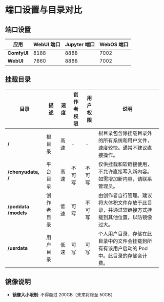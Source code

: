 # 端口设置与目录对比

## 端口设置

| 应用       | WebUI 端口 | Jupyter 端口 | WebOS 端口 |
|------------|------------|--------------|------------|
| **ComfyUI** | 8188       | 8888         | 7002       |
| **WebUI**   | 7860       | 8888         | 7002       |

## 挂载目录

| 目录        | 描述           | 速度  | 创作者权限 | 用户权限 | 说明                                                       |
|-------------|----------------|-------|------------|----------|------------------------------------------------------------|
| **/**         | 根目录         | 高速  | -          | -        | 根目录包含除挂载目录外的所有系统和用户文件，速度较快。通常不建议直接操作。 |
| **/chenyudata, /** | 平台目录       | 高速  | 不可写     | 不可写   | 仅供挂载和软链接使用，不允许直接写入新内容。如需增加新内容，请联系管理员。 |
| **/poddata /models**    | 创作者目录     | 低速  | 可写       | 不可写   | 由创作者自行管理。建议将大体积文件存放于此目录，并通过软链接方式挂载到其他位置，以防镜像过大。 |
| **/usrdata**    | 用户目录       | 低速  | 可写       | 可写     | 个人用户目录，存储在此目录中的文件会挂载到所有有该用户启动的 Pod 中。此目录的存储会计费。 |

## 镜像说明

- **镜像大小限制**: 不得超过 200GB（未来将降至 50GB）
